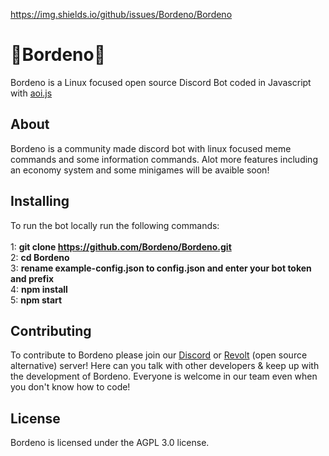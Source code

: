 https://img.shields.io/github/issues/Bordeno/Bordeno

# 🐧Bordeno🐧
Bordeno is a Linux focused open source Discord Bot coded in Javascript with [aoi.js](https://github.com/AkaruiDevelopment/aoi.js)

## About
Bordeno is a community made discord bot with linux focused meme commands and some information commands. Alot more features including an economy system and some minigames will be avaible soon!

## Installing
To run the bot locally run the following commands: 
<br>
<br>
1: **git clone https://github.com/Bordeno/Bordeno.git**
<br>
2: **cd Bordeno**
<br>
3: **rename example-config.json to config.json and enter your bot token and prefix**
<br>
4: **npm install**
<br>
5: **npm start**

## Contributing
To contribute to Bordeno please join our [Discord](https://discord.gg/hAsfJ4c8Cg "Discord") or [Revolt](https://rvlt.gg/hhwhZa2M "Revolt") (open source alternative) server! 
Here can you talk with other developers & keep up with the development of Bordeno. 
Everyone is welcome in our team even when you don't know how to code!

## License
Bordeno is licensed under the AGPL 3.0 license.
